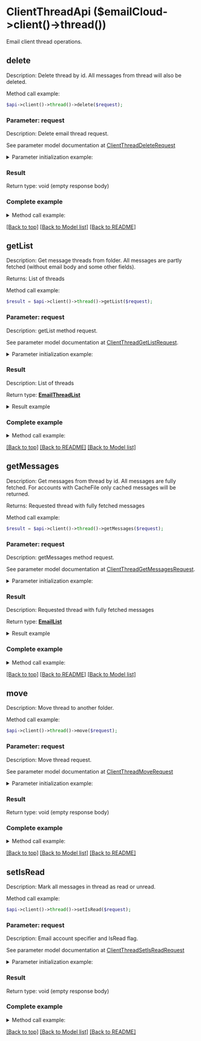 # ClientThreadApi ($emailCloud->client()->thread())

Email client thread operations.

## delete

Description: Delete thread by id. All messages from thread will also be deleted.


Method call example:
```php
$api->client()->thread()->delete($request);
```

### Parameter: request

Description: Delete email thread request.

See parameter model documentation at [ClientThreadDeleteRequest](ClientThreadDeleteRequest.md)

<details>
    <summary>Parameter initialization example:</summary>
    
```php
$request = Models::clientThreadDeleteRequest()
    ->folder('INBOX/SubFolder')
    ->threadId('5')
    ->accountLocation(Models::storageFileLocation()
        ->fileName('email.account')
        ->storage('First Storage')
        ->folderPath('file/location/folder/on/storage')
        ->build())
    ->build();
```

</details>


### Result

Return type: void (empty response body)

### Complete example

<details>
    <summary>Method call example:</summary>

```php
$api = new EmailCloud($appKey, $appSid);

// Prepare parameters:
$request = Models::clientThreadDeleteRequest()
    ->folder('INBOX/SubFolder')
    ->threadId('5')
    ->accountLocation(Models::storageFileLocation()
        ->fileName('email.account')
        ->storage('First Storage')
        ->folderPath('file/location/folder/on/storage')
        ->build())
    ->build();

// Call method:
$api->client()->thread()->delete($request);
```

</details>

[[Back to top]](#) [[Back to Model list]](Models.md) [[Back to README]](README.md)
## **getList**

Description: Get message threads from folder. All messages are partly fetched (without email body and some other fields).

Returns: List of threads

Method call example:
```php
$result = $api->client()->thread()->getList($request);
```

### Parameter: request

Description: getList method request.

See parameter model documentation at [ClientThreadGetListRequest](ClientThreadGetListRequest.md).

<details>
    <summary>Parameter initialization example:</summary>

```php
$request = Models::ClientThreadGetListRequest()
    ->folder('INBOX/SubFolder')
    ->account('email.account')
    ->storage('First Storage')
    ->account_storage_folder('email/account/location/on/storage')
    ->build();
```

</details>

### Result

Description: List of threads

Return type: [**EmailThreadList**](EmailThreadList.md)

<details>
    <summary>Result example</summary>

```php
$result = Models::emailThreadList()
    ->value(array(
        Models::emailThread()
            ->id('123')
            ->subject('Some email subject')
            ->messages(array(
                Models::emailDto()
                    ->date(new DateTime())
                    ->from(Models::mailAddress()
                        ->address('from@aspose.com')
                        ->build())
                    ->messageId('1')
                    ->subject('Some email subject')
                    ->to(array(
                        Models::mailAddress()
                            ->address('to@aspose.com')
                            ->build()))
                    ->build(),
                Models::emailDto()
                    ->date(new DateTime())
                    ->from(Models::mailAddress()
                        ->address('from@aspose.com')
                        ->build())
                    ->messageId('3')
                    ->subject('Re: Some email subject')
                    ->to(array(
                        Models::mailAddress()
                            ->address('to@aspose.com')
                            ->build()))
                    ->build()))
            ->build()))
    ->build();
```
</details>

### Complete example

<details>
    <summary>Method call example:</summary>

```php
$api = new EmailCloud($appKey, $appSid);

// Prepare parameters:
$request = Models::ClientThreadGetListRequest()
    ->folder('INBOX/SubFolder')
    ->account('email.account')
    ->storage('First Storage')
    ->account_storage_folder('email/account/location/on/storage')
    ->build();

// Call method:
$result = $api->client()->thread()->getList($request);

// Result example:
$result = Models::emailThreadList()
    ->value(array(
        Models::emailThread()
            ->id('123')
            ->subject('Some email subject')
            ->messages(array(
                Models::emailDto()
                    ->date(new DateTime())
                    ->from(Models::mailAddress()
                        ->address('from@aspose.com')
                        ->build())
                    ->messageId('1')
                    ->subject('Some email subject')
                    ->to(array(
                        Models::mailAddress()
                            ->address('to@aspose.com')
                            ->build()))
                    ->build(),
                Models::emailDto()
                    ->date(new DateTime())
                    ->from(Models::mailAddress()
                        ->address('from@aspose.com')
                        ->build())
                    ->messageId('3')
                    ->subject('Re: Some email subject')
                    ->to(array(
                        Models::mailAddress()
                            ->address('to@aspose.com')
                            ->build()))
                    ->build()))
            ->build()))
    ->build();
```

</details>

[[Back to top]](#)  [[Back to README]](README.md) [[Back to Model list]](Models.md)

## **getMessages**

Description: Get messages from thread by id. All messages are fully fetched. For accounts with CacheFile only cached messages will be returned.

Returns: Requested thread with fully fetched messages

Method call example:
```php
$result = $api->client()->thread()->getMessages($request);
```

### Parameter: request

Description: getMessages method request.

See parameter model documentation at [ClientThreadGetMessagesRequest](ClientThreadGetMessagesRequest.md).

<details>
    <summary>Parameter initialization example:</summary>

```php
$request = Models::ClientThreadGetMessagesRequest()
    ->thread_id('5')
    ->account('email.account')
    ->folder('INBOX')
    ->storage('First Storage')
    ->account_storage_folder('email/account/location/on/storage')
    ->build();
```

</details>

### Result

Description: Requested thread with fully fetched messages

Return type: [**EmailList**](EmailList.md)

<details>
    <summary>Result example</summary>

```php
$result = ;
```
</details>

### Complete example

<details>
    <summary>Method call example:</summary>

```php
$api = new EmailCloud($appKey, $appSid);

// Prepare parameters:
$request = Models::ClientThreadGetMessagesRequest()
    ->thread_id('5')
    ->account('email.account')
    ->folder('INBOX')
    ->storage('First Storage')
    ->account_storage_folder('email/account/location/on/storage')
    ->build();

// Call method:
$result = $api->client()->thread()->getMessages($request);

// Result example:
$result = ;
```

</details>

[[Back to top]](#)  [[Back to README]](README.md) [[Back to Model list]](Models.md)

## move

Description: Move thread to another folder.


Method call example:
```php
$api->client()->thread()->move($request);
```

### Parameter: request

Description: Move thread request.

See parameter model documentation at [ClientThreadMoveRequest](ClientThreadMoveRequest.md)

<details>
    <summary>Parameter initialization example:</summary>
    
```php
$request = Models::clientThreadMoveRequest()
    ->destinationFolder('INBOX/SubFolder')
    ->threadId('5')
    ->accountLocation(Models::storageFileLocation()
        ->fileName('email.account')
        ->storage('First Storage')
        ->folderPath('file/location/folder/on/storage')
        ->build())
    ->build();
```

</details>


### Result

Return type: void (empty response body)

### Complete example

<details>
    <summary>Method call example:</summary>

```php
$api = new EmailCloud($appKey, $appSid);

// Prepare parameters:
$request = Models::clientThreadMoveRequest()
    ->destinationFolder('INBOX/SubFolder')
    ->threadId('5')
    ->accountLocation(Models::storageFileLocation()
        ->fileName('email.account')
        ->storage('First Storage')
        ->folderPath('file/location/folder/on/storage')
        ->build())
    ->build();

// Call method:
$api->client()->thread()->move($request);
```

</details>

[[Back to top]](#) [[Back to Model list]](Models.md) [[Back to README]](README.md)
## setIsRead

Description: Mark all messages in thread as read or unread.


Method call example:
```php
$api->client()->thread()->setIsRead($request);
```

### Parameter: request

Description: Email account specifier and IsRead flag.

See parameter model documentation at [ClientThreadSetIsReadRequest](ClientThreadSetIsReadRequest.md)

<details>
    <summary>Parameter initialization example:</summary>
    
```php
$request = Models::clientThreadSetIsReadRequest()
    ->isRead(true)
    ->folder('INBOX')
    ->threadId('5')
    ->accountLocation(Models::storageFileLocation()
        ->fileName('email.account')
        ->storage('First Storage')
        ->folderPath('file/location/folder/on/storage')
        ->build())
    ->build();
```

</details>


### Result

Return type: void (empty response body)

### Complete example

<details>
    <summary>Method call example:</summary>

```php
$api = new EmailCloud($appKey, $appSid);

// Prepare parameters:
$request = Models::clientThreadSetIsReadRequest()
    ->isRead(true)
    ->folder('INBOX')
    ->threadId('5')
    ->accountLocation(Models::storageFileLocation()
        ->fileName('email.account')
        ->storage('First Storage')
        ->folderPath('file/location/folder/on/storage')
        ->build())
    ->build();

// Call method:
$api->client()->thread()->setIsRead($request);
```

</details>

[[Back to top]](#) [[Back to Model list]](Models.md) [[Back to README]](README.md)
